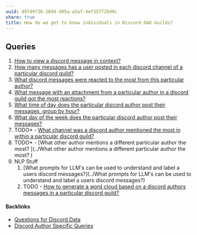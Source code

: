 ```yaml
---
uuid: d9749f38-2694-405a-a5af-4ef357f29d9c
share: true
title: How do we get to know individuals in Discord DAO Guilds?
---
```

## Queries

1. [How to view a discord message in context?](../fdaf9b18-a664-4861-894b-836af806393a)
2. [How many messages has a user posted in each discord channel of a particular discord guild?](../d4d9a29d-c144-4b7b-bb49-af768905cd79)
3. [What discord messages were reacted to the most from this particular author?](../f386a8f1-5a03-4800-b3fb-9ff569a064af)
4. [What message with an attachment from a particular author in a discord guild got the most reactions?](../2c19f286-32de-4f5e-94f0-98d6eae21492)
5. [What time of day does the particular discord author post their messages, group by hour?](../d0faa6c6-be48-4170-941a-a30d833f6d1c)
6. [What day of the week does the particular discord author post their messages?](../cb543a19-8513-43ae-8720-5ffeaec4a385)
7. TODO* - [What channel was a discord author mentioned the most in within a particular discord guild?](../35fb0306-f973-4de1-805c-7a027ed7c9a7)
8. TODO* - [What other author mentions a different particular author the most? ](../What other author mentions a different particular author the most? )
9. NLP Stuff
	1. [What prompts for LLM's can be used to understand and label a users discord messages?](../What prompts for LLM's can be used to understand and label a users discord messages?)
	2. TODO - [How to generate a word cloud based on a discord authors messages in a particular discord guild?](../af9ab3a8-c2bd-4241-b8ed-0cfba608070c)

#### Backlinks

* [Questions for Discord Data](/46abc67b-bbe7-4800-82f5-f08d4c457ef0)
* [Discord Author Specific Queries](/f6c57d06-6240-41fc-9174-7a6b18362030)